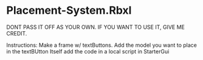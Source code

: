 # Placement-System.Rbxl

DONT PASS IT OFF AS YOUR OWN. IF YOU WANT TO USE IT, GIVE ME CREDIT.

Instructions:
Make a frame w/ textButtons. Add the model you want to place in the textBUtton Itself
add the code in a local script in StarterGui
